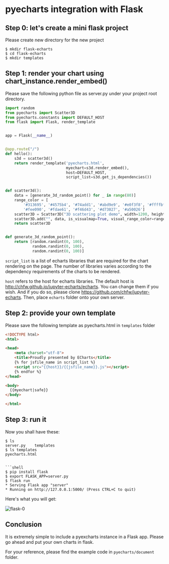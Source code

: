# pyecharts integration with Flask

## Step 0: let's create a mini flask project

Please create new directory for the new project

```shell
$ mkdir flask-echarts
$ cd flask-echarts
$ mkdir templates
```

## Step 1: render your chart using chart_instance.render_embed()

Please save the following python file as server.py under your project root directory.

```python
import random
from pyecharts import Scatter3D
from pyecharts.constants import DEFAULT_HOST
from flask import Flask, render_template


app = Flask(__name__)


@app.route("/")
def hello():
    s3d = scatter3d()
    return render_template('pyecharts.html',
                           myechart=s3d.render_embed(),
                           host=DEFAULT_HOST,
                           script_list=s3d.get_js_dependencies())


def scatter3d():
    data = [generate_3d_random_point() for _ in range(80)]
    range_color = [
        '#313695', '#4575b4', '#74add1', '#abd9e9', '#e0f3f8', '#ffffbf',
        '#fee090', '#fdae61', '#f46d43', '#d73027', '#a50026']
    scatter3D = Scatter3D("3D scattering plot demo", width=1200, height=600)
    scatter3D.add("", data, is_visualmap=True, visual_range_color=range_color)
    return scatter3D


def generate_3d_random_point():
    return [random.randint(0, 100),
            random.randint(0, 100),
            random.randint(0, 100)]
```

`script_list` is a list of echarts libraries that are required for the chart rendering on the page.
The number of libraries varies according to the dependency requirements of the charts
to be rendered.

`host` refers to the host for echarts libraries. The default host is
http://chfw.github.io/jupyter-echarts/echarts. You can change them if you wish. And if you do so,
please clone https://github.com/chfw/jupyter-echarts. Then, place `echarts` folder onto your own server.

## Step 2: provide your own template

Please save the following template as pyecharts.html in `templates` folder

```html
<!DOCTYPE html>
<html>

<head>
    <meta charset="utf-8">
    <title>Proudly presented by ECharts</title>
	{% for jsfile_name in script_list %}
    <script src="{{host}}/{{jsfile_name}}.js"></script>
    {% endfor %}
</head>

<body>
  {{myechart|safe}}
</body>

</html>
```

## Step 3: run it

Now you shall have these:

```shell
$ ls
server.py    templates
$ ls templates
pyecharts.html


```shell
$ pip install flask
$ export FLASK_APP=server.py
$ flask run
* Serving Flask app "server"
* Running on http://127.0.0.1:5000/ (Press CTRL+C to quit)
```

Here's what you will get:

![flask-0](https://user-images.githubusercontent.com/19553554/35081158-3faa7c34-fc4d-11e7-80c9-2de79371374f.gif)


## Conclusion

It is extremely simple to include a pyexcharts instance in a Flask app. Please go
ahead and put your own charts in flask.

For your reference, please find the example code in `pyecharts/document` folder.
